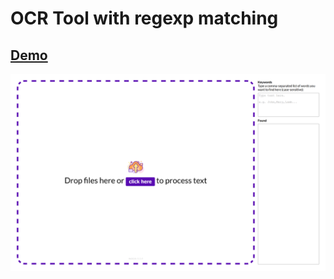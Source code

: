 # OCR Tool with regexp matching

## [Demo](https://edisonchee.github.io/ocr-regexp/)

![Screenshot](screenshot.png "Screenshot")